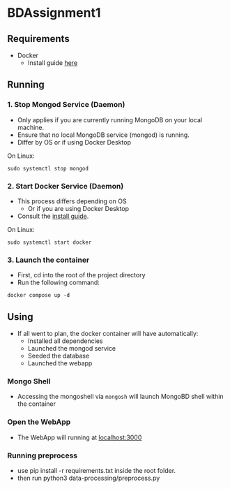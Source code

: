 # BDAssignment1
## Requirements
- Docker
    - Install guide [here](https://docs.docker.com/engine/install/)
    
## Running
### 1. Stop Mongod Service (Daemon)
- Only applies if you are currently running MongoDB on your local machine.
- Ensure that no local MongoDB service (mongod) is running.
- Differ by OS or if using Docker Desktop

On Linux:

```shell
sudo systemctl stop mongod 
```

### 2. Start Docker Service (Daemon)
- This process differs depending on OS
    - Or if you are using Docker Desktop
- Consult the [install guide](https://docs.docker.com/engine/install/).

On Linux:

```shell
sudo systemctl start docker
```


### 3. Launch the container
- First, cd into the root of the project directory
- Run the following command:

```shell
docker compose up -d
```

## Using
- If all went to plan, the docker container will have automatically:
    - Installed all dependencies
    - Launched the mongod service
    - Seeded the database
    - Launched the webapp

### Mongo Shell
- Accessing the mongoshell via `mongosh` will launch MongoBD shell within the container

### Open the WebApp
- The WebApp will running at [localhost:3000](http:localhost:3000)

### Running preprocess
- use pip install -r requirements.txt inside the root folder.
- then run python3 data-processing/preprocess.py